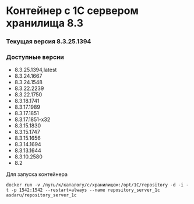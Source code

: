 # Контейнер с 1С сервером хранилища 8.3
### Текущая версия 8.3.25.1394

### Доступные версии
* 8.3.25.1394,latest
* 8.3.24.1667
* 8.3.24.1548
* 8.3.22.2239
* 8.3.22.1750
* 8.3.18.1741
* 8.3.17.1989
* 8.3.17.1851
* 8.3.17.1851-x32 
* 8.3.15.1830
* 8.3.15.1747
* 8.3.15.1656
* 8.3.14.1694
* 8.3.13.1644
* 8.3.10.2580
* 8.2

Для запуска контейнера

```
docker run -v /путь/к/каталогу/с/хранилищем:/opt/1C/repository -d -i -t -p 1542:1542 --restart=always --name repository_server_1c  asdaru/repository_server_1c
```

